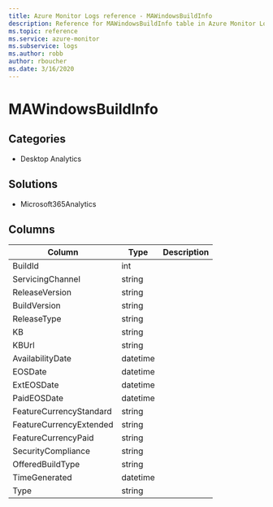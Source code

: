 ```yaml
---
title: Azure Monitor Logs reference - MAWindowsBuildInfo
description: Reference for MAWindowsBuildInfo table in Azure Monitor Logs.
ms.topic: reference
ms.service: azure-monitor
ms.subservice: logs
ms.author: robb
author: rboucher
ms.date: 3/16/2020
---
```


# MAWindowsBuildInfo

 

## Categories

- Desktop Analytics
## Solutions

- Microsoft365Analytics




## Columns

|Column|Type|Description|
|---|---|---|
|BuildId|int||
|ServicingChannel|string||
|ReleaseVersion|string||
|BuildVersion|string||
|ReleaseType|string||
|KB|string||
|KBUrl|string||
|AvailabilityDate|datetime||
|EOSDate|datetime||
|ExtEOSDate|datetime||
|PaidEOSDate|datetime||
|FeatureCurrencyStandard|string||
|FeatureCurrencyExtended|string||
|FeatureCurrencyPaid|string||
|SecurityCompliance|string||
|OfferedBuildType|string||
|TimeGenerated|datetime||
|Type|string||
